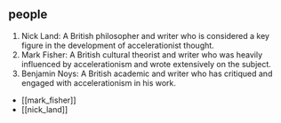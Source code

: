 ## people
1. Nick Land: A British philosopher and writer who is considered a key figure in the development of accelerationist thought.
2. Mark Fisher: A British cultural theorist and writer who was heavily influenced by accelerationism and wrote extensively on the subject.
3. Benjamin Noys: A British academic and writer who has critiqued and engaged with accelerationism in his work.


- [[mark_fisher]]
- [[nick_land]]